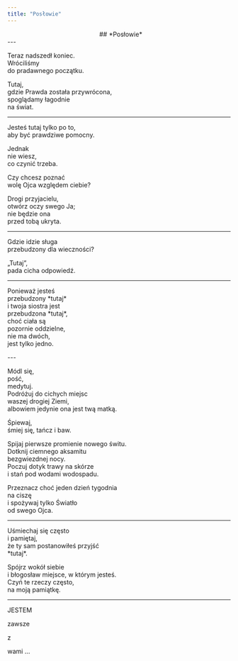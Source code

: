 ```yaml
---
title: "Posłowie"
---
```


<div markdown="1" align="center">
&nbsp;
## *Posłowie* 
</div>
---

<p markdown="1" class="top"><span class="dropcaps">T</span>eraz nadszedł koniec.<br>
Wróciliśmy <br>
do pradawnego początku.</p>

Tutaj, <br>
gdzie Prawda została przywrócona,<br>
spoglądamy łagodnie<br>
na świat.

---


<p markdown="1" class="top"><span class="dropcaps">J</span>esteś tutaj tylko po to, <br>
aby być prawdziwe pomocny.</p>

Jednak<br>
nie wiesz,<br>
co czynić trzeba.

Czy chcesz poznać<br>
wolę Ojca względem ciebie?

Drogi przyjacielu,<br>
otwórz oczy swego Ja;<br>
nie będzie ona<br>
przed tobą ukryta.

---

<p markdown="1" class="top"><span class="dropcaps">G</span>dzie idzie sługa<br>
przebudzony dla wieczności?</p>

„Tutaj”,<br>
pada cicha odpowiedź.

---

<p markdown="1" class="top"><span class="dropcaps">P</span>onieważ jesteś <br>
przebudzony *tutaj*<br>
i twoja siostra jest <br>
przebudzona *tutaj*,<br>
choć ciała są <br>
pozornie oddzielne,<br>
nie ma dwóch,<br>
jest tylko jedno.</p>
---

<p markdown="1" class="top"><span class="dropcaps">M</span>ódl się, <br>
pość,<br>
medytuj.<br>
Podróżuj do cichych miejsc<br>
waszej drogiej Ziemi,<br>
albowiem jedynie ona jest twą matką.</p>

Śpiewaj,<br>
śmiej się, tańcz i baw.

Spijaj pierwsze promienie nowego świtu.<br>
Dotknij ciemnego aksamitu<br>
bezgwiezdnej nocy.<br>
Poczuj dotyk trawy na skórze<br>
i stań pod wodami wodospadu.

Przeznacz choć jeden dzień tygodnia<br>
na ciszę<br>
i spożywaj tylko Światło<br>
od swego Ojca.

---

<p markdown="1" class="top"><span class="dropcaps">U</span>śmiechaj się często<br>
i pamiętaj, <br>
że ty sam postanowiłeś przyjść<br>
*tutaj*.</p>
Spójrz wokół siebie<br>
i błogosław miejsce, w którym jesteś.<br>
Czyń te rzeczy często,<br>
na moją pamiątkę.<br>

---

<p class="iam">JESTEM</p>
<p class="i1">zawsze</p>
<p class="i2">z</p>
<p class="i3">wami &hellip;</p>

&nbsp;

